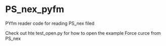 # PS_nex_pyfm
PYfm reader code for reading PS_nex filed


Check out hte test_open.py for how to open the example Force curce from PS_nex

